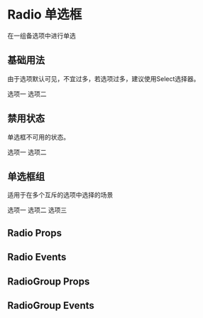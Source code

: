 # Radio 单选框

在一组备选项中进行单选

## 基础用法

由于选项默认可见，不宜过多，若选项过多，建议使用Select选择器。

<div class="demo-block">
    <ivy-radio v-model="value" label="1">选项一</ivy-radio>
    <ivy-radio v-model="value" label="2">选项二</ivy-radio>
</div>

## 禁用状态

单选框不可用的状态。

<div class="demo-block">
    <ivy-radio v-model="value1" label="1" disabled>
        选项一
    </ivy-radio>
    <ivy-radio v-model="value1" label="2" disabled>
        选项二
    </ivy-radio>
</div>

## 单选框组

适用于在多个互斥的选项中选择的场景

<div class="demo-block">
    <ivy-radio-group v-model="value2">
        <ivy-radio label="1">选项一</ivy-radio>
        <ivy-radio label="2">选项二</ivy-radio>
        <ivy-radio label="3">选项三</ivy-radio>
    </ivy-radio-group>
</div>


## Radio Props

## Radio Events

## RadioGroup Props

## RadioGroup Events



<script>
export default {
    data() {
        return {
            value: '2',
            value1: '1',
            value2: '1',
            pcData: [
                {
                    parameter: 'value/v-model',
                    explain: '绑定值',
                    type: 'string / number / boolean',
                    optionalValue: '-',
                    defaultValue: '-',
                },
                {
                    parameter: 'label',
                    explain: 'Radio 的 value',
                    type: 'string / number / boolean',
                    optionalValue: '-',
                    defaultValue: '-',
                },
                {
                    parameter: 'disabled',
                    explain: '是否禁用',
                    type: 'boolean',
                    optionalValue: '-',
                    defaultValue: 'false',
                },
                {
                    parameter: 'name',
                    explain: '原生 name 属性',
                    type: 'string',
                    optionalValue: '-',
                    defaultValue: '-',
                },
            ],
            ecData: [
                {
                    name: 'change',
                    explain: '绑定值变化时触发的事件',
                    args: '选中的 Radio label 值',
                },
            ],
            pcgData: [
                {
                    parameter: 'value/v-model',
                    explain: '绑定值',
                    type: 'string / number / boolean',
                    optionalValue: '-',
                    defaultValue: '-',
                },
                {
                    parameter: 'disabled',
                    explain: '是否禁用',
                    type: 'boolean',
                    optionalValue: '-',
                    defaultValue: 'false',
                },
            ],
        };
    },
};
</script>
